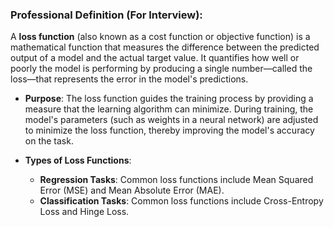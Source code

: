 ### Professional Definition (For Interview):
A **loss function** (also known as a cost function or objective function) is a mathematical function that measures the difference between the predicted output of a model and the actual target value. It quantifies how well or poorly the model is performing by producing a single number—called the loss—that represents the error in the model's predictions.

- **Purpose**: The loss function guides the training process by providing a measure that the learning algorithm can minimize. During training, the model's parameters (such as weights in a neural network) are adjusted to minimize the loss function, thereby improving the model's accuracy on the task.

- **Types of Loss Functions**:
  - **Regression Tasks**: Common loss functions include Mean Squared Error (MSE) and Mean Absolute Error (MAE).
  - **Classification Tasks**: Common loss functions include Cross-Entropy Loss and Hinge Loss.
